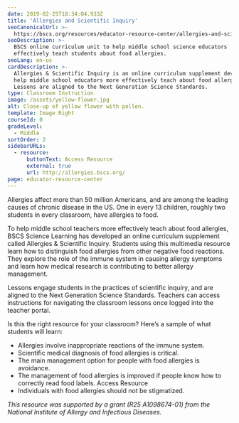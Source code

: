 ```yaml
---
date: 2019-02-25T18:34:04.933Z
title: 'Allergies and Scientific Inquiry'
seoCanonicalUrl: >-
  https://bscs.org/resources/educator-resource-center/allergies-and-scientific-inquiry
seoDescription: >-
  BSCS online curriculum unit to help middle school science educators
  effectively teach students about food allergies.
seoLang: en-us
cardDescription: >-
  Allergies & Scientific Inquiry is an online curriculum supplement developed to
  help middle school educators more effectively teach about food allergies.
  Lessons are aligned to the Next Generation Science Standards.
type: Classroom Instruction
image: /assets/yellow-flower.jpg
alt: Close-up of yellow flower with pollen.
template: Image Right
courseId: 0
gradeLevel:
  - Middle
sortOrder: 2
sidebarURLs:
  - resource:
      buttonText: Access Resource
      external: true
      url: http://allergies.bscs.org/
page: educator-resource-center
---
```

Allergies affect more than 50 million Americans, and are among the leading causes of chronic disease in the US. One in every 13 children, roughly two students in every classroom, have allergies to food.


To help middle school teachers more effectively teach about food allergies, BSCS Science Learning has developed an online curriculum supplement called Allergies & Scientific Inquiry. Students using this multimedia resource learn how to distinguish food allergies from other negative food reactions. They explore the role of the immune system in causing allergy symptoms and learn how medical research is contributing to better allergy management.


Lessons engage students in the practices of scientific inquiry, and are aligned to the Next Generation Science Standards. Teachers can access instructions for navigating the classroom lessons once logged into the teacher portal.


Is this the right resource for your classroom? Here’s a sample of what students will learn:

* Allergies involve inappropriate reactions of the immune system.
* Scientific medical diagnosis of food allergies is critical.
* The main management option for people with food allergies is avoidance.
* The management of food allergies is improved if people know how to correctly read food labels. Access Resource
* Individuals with food allergies should not be stigmatized.

_This resource was supported by a grant (R25 A1098674-01) from the National Institute of Allergy and Infectious Diseases._
